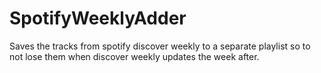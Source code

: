# SpotifyWeeklyAdder
Saves the tracks from spotify discover weekly to a separate playlist so to not lose them when discover weekly updates the week after.
